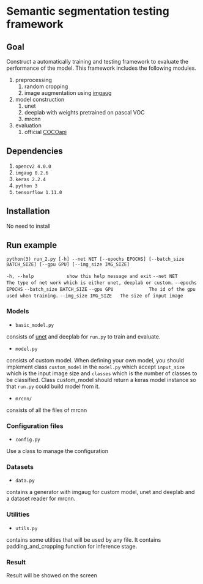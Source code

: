 # Semantic segmentation testing framework
## Goal
Construct a automatically training and testing framework to evaluate the performance of the model.
This framework includes the following modules.
1. preprocessing
    1. random cropping
    2. image augmentation using [imgaug](https://github.com/aleju/imgaug)
2. model construction
    1. unet
    2. deeplab with weights pretrained on pascal VOC
    3. mrcnn
3. evaluation
    1. official [COCOapi](https://github.com/cocodataset/cocoapi)

## Dependencies
1. `opencv2 4.0.0`
2. `imgaug 0.2.6`
3. `keras 2.2.4`
4. `python 3`
5. `tensorflow 1.11.0`

## Installation
No need to install

## Run example
`python(3) run_2.py [-h] --net NET [--epochs EPOCHS] [--batch_size BATCH_SIZE] [--gpu GPU] [--img_size IMG_SIZE]`

`-h, --help            show this help message and exit`
  `--net NET             The type of net work which is either unet, deeplab or custom.`
  `--epochs EPOCHS`
  `--batch_size BATCH_SIZE`
  `--gpu GPU             The id of the gpu used when training.`
  `--img_size IMG_SIZE   The size of input image`

### Models
* `basic_model.py`

consists of [unet](https://github.com/zhixuhao/unet) and deeplab for `run.py` to train and evaluate.

* `model.py`

consists of custom model.
When defining your own model, you should implement class `custom_model` in the `model.py` which accept `input_size` which is the input image size and `classes` which is the number of classes to be classified. Class custom_model should return a keras model instance so that `run.py` could build model from it.

* `mrcnn/`

consists of all the files of mrcnn


### Configuration files
* `config.py`

Use a class to manage the configuration

### Datasets
* `data.py`

contains a generator with imgaug for custom model, unet and deeplab and a dataset reader for mrcnn.

### Utilities
* `utils.py`

contains some utilties that will be used by any file. It contains padding_and_cropping function for inference stage.

### Result
Result will be showed on the screen


